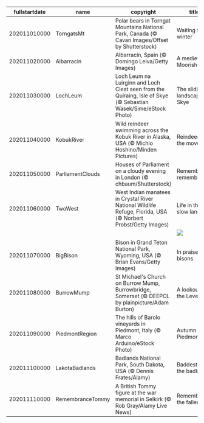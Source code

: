 |fullstartdate|name|copyright|title|image|
|--|--|--|--|--|
202011010000|TorngatsMt|Polar bears in Torngat Mountains National Park, Canada (© Cavan Images/Offset by Shutterstock)|Waiting for winter|![](/en-GB/2020/11/202011010000TorngatsMt.jpg)|
202011020000|Albarracin|Albarracín, Spain (© Domingo Leiva/Getty Images)|A medieval Moorish gem|![](/en-GB/2020/11/202011020000Albarracin.jpg)|
202011030000|LochLeum|Loch Leum na Luirginn and Loch Cleat seen from the Quiraing, Isle of Skye (© Sebastian Wasek/Sime/eStock Photo)|The sliding landscape of Skye|![](/en-GB/2020/11/202011030000LochLeum.jpg)|
202011040000|KobukRiver|Wild reindeer swimming across the Kobuk River in Alaska, USA (© Michio Hoshino/Minden Pictures)|Reindeer on the move|![](/en-GB/2020/11/202011040000KobukRiver.jpg)|
202011050000|ParliamentClouds|Houses of Parliament on a cloudy evening in London (© chbaum/Shutterstock)|Remember, remember|![](/en-GB/2020/11/202011050000ParliamentClouds.jpg)|
202011060000|TwoWest|West Indian manatees in Crystal River National Wildlife Refuge, Florida, USA (© Norbert Probst/Getty Images)|Life in the slow lane|![](/en-GB/2020/11/202011060000TwoWest.jpg)|
||||![](/en-GB/2020/11/.jpg)|
202011070000|BigBison|Bison in Grand Teton National Park, Wyoming, USA (© Brian Evans/Getty Images)|In praise of bisons|![](/en-GB/2020/11/202011070000BigBison.jpg)|
202011080000|BurrowMump|St Michael's Church on Burrow Mump, Burrowbridge, Somerset  (© DEEPOL by plainpicture/Adam Burton)|A lookout on the Levels|![](/en-GB/2020/11/202011080000BurrowMump.jpg)|
202011090000|PiedmontRegion|The hills of Barolo vineyards in Piedmont, Italy (© Marco Arduino/eStock Photo)|Autumn in Piedmont|![](/en-GB/2020/11/202011090000PiedmontRegion.jpg)|
202011100000|LakotaBadlands|Badlands National Park, South Dakota, USA (© Dennis Frates/Alamy)|Baddest of the badlands|![](/en-GB/2020/11/202011100000LakotaBadlands.jpg)|
202011110000|RemembranceTommy|A British Tommy figure at the war memorial in Selkirk (© Rob Gray/Alamy Live News)|Remembering the fallen|![](/en-GB/2020/11/202011110000RemembranceTommy.jpg)|
